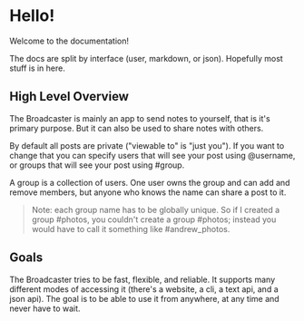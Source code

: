 # Hello!

Welcome to the documentation!

The docs are split by interface (user, markdown, or json). Hopefully most stuff is in here.

## High Level Overview

The Broadcaster is mainly an app to send notes to yourself, that is it's primary purpose. But it can also be used to share notes with others.

By default all posts are private ("viewable to" is "just you"). If you want to change that you can specify users that will see your post using @username,
or groups that will see your post using #group.

A group is a collection of users. One user owns the group and can add and remove members, but anyone who knows the name can share a post to it.

> Note: each group name has to be globally unique. So if I created a group #photos, you couldn't create a group #photos; instead you would have to call it something like #andrew_photos.

## Goals

The Broadcaster tries to be fast, flexible, and reliable. It supports many different modes of accessing it (there's a website, a cli, a text api, and a json api).
The goal is to be able to use it from anywhere, at any time and never have to wait.
